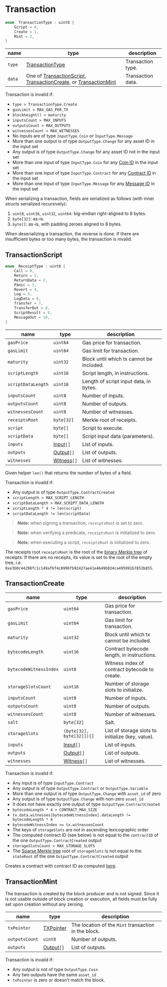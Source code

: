 # Transaction

```c++
enum  TransactionType : uint8 {
    Script = 0,
    Create = 1,
    Mint = 2,
}
```

| name   | type                                                                                                                            | description         |
|--------|---------------------------------------------------------------------------------------------------------------------------------|---------------------|
| `type` | [TransactionType](#transactiontype)                                                                                             | Transaction type.   |
| `data` | One of [TransactionScript](#transactionscript), [TransactionCreate](#transactioncreate), or [TransactionMint](#transactionmint) | Transaction data.   |

Transaction is invalid if:

- `type > TransactionType.Create`
- `gasLimit > MAX_GAS_PER_TX`
- `blockheight() < maturity`
- `inputsCount > MAX_INPUTS`
- `outputsCount > MAX_OUTPUTS`
- `witnessesCount > MAX_WITNESSES`
- No inputs are of type `InputType.Coin` or `InputType.Message`
- More than one output is of type `OutputType.Change` for any asset ID in the input set
- Any output is of type `OutputType.Change` for any asset ID not in the input set
- More than one input of type `InputType.Coin` for any [Coin ID](../id/utxo.md#coin-id) in the input set
- More than one input of type `InputType.Contract` for any [Contract ID](../id/utxo.md#contract-id) in the input set
- More than one input of type `InputType.Message` for any [Message ID](../id/utxo.md#message-id) in the input set

When serializing a transaction, fields are serialized as follows (with inner structs serialized recursively):

1. `uint8`, `uint16`, `uint32`, `uint64`: big-endian right-aligned to 8 bytes.
1. `byte[32]`: as-is.
1. `byte[]`: as-is, with padding zeroes aligned to 8 bytes.

When deserializing a transaction, the reverse is done. If there are insufficient bytes or too many bytes, the transaction is invalid.

## TransactionScript

```c++
enum  ReceiptType : uint8 {
    Call = 0,
    Return = 1,
    ReturnData = 2,
    Panic = 3,
    Revert = 4,
    Log = 5,
    LogData = 6,
    Transfer = 7,
    TransferOut = 8,
    ScriptResult = 9,
    MessageOut = 10,
}
```

| name               | type                         | description                              |
|--------------------|------------------------------|------------------------------------------|
| `gasPrice`         | `uint64`                     | Gas price for transaction.               |
| `gasLimit`         | `uint64`                     | Gas limit for transaction.               |
| `maturity`         | `uint32`                     | Block until which tx cannot be included. |
| `scriptLength`     | `uint16`                     | Script length, in instructions.          |
| `scriptDataLength` | `uint16`                     | Length of script input data, in bytes.   |
| `inputsCount`      | `uint8`                      | Number of inputs.                        |
| `outputsCount`     | `uint8`                      | Number of outputs.                       |
| `witnessesCount`   | `uint8`                      | Number of witnesses.                     |
| `receiptsRoot`     | `byte[32]`                   | Merkle root of receipts.                 |
| `script`           | `byte[]`                     | Script to execute.                       |
| `scriptData`       | `byte[]`                     | Script input data (parameters).          |
| `inputs`           | [Input](./input.md)`[]`     | List of inputs.                          |
| `outputs`          | [Output](./output.md)`[]`   | List of outputs.                         |
| `witnesses`        | [Witness](./witness.md)`[]` | List of witnesses.                       |

Given helper `len()` that returns the number of bytes of a field.

Transaction is invalid if:

- Any output is of type `OutputType.ContractCreated`
- `scriptLength > MAX_SCRIPT_LENGTH`
- `scriptDataLength > MAX_SCRIPT_DATA_LENGTH`
- `scriptLength * 4 != len(script)`
- `scriptDataLength != len(scriptData)`

> **Note:** when signing a transaction, `receiptsRoot` is set to zero.

> **Note:** when verifying a predicate, `receiptsRoot` is initialized to zero.

> **Note:** when executing a script, `receiptsRoot` is initialized to zero.

The receipts root `receiptsRoot` is the root of the [binary Merkle tree](../cryptographic_primitives.md#binary-merkle-tree) of receipts. If there are no receipts, its value is set to the root of the empty tree, i.e. `0xe3b0c44298fc1c149afbf4c8996fb92427ae41e4649b934ca495991b7852b855`.

## TransactionCreate

| name                   | type                         | description                                       |
|------------------------|------------------------------|---------------------------------------------------|
| `gasPrice`             | `uint64`                     | Gas price for transaction.                        |
| `gasLimit`             | `uint64`                     | Gas limit for transaction.                        |
| `maturity`             | `uint32`                     | Block until which tx cannot be included.          |
| `bytecodeLength`       | `uint16`                     | Contract bytecode length, in instructions.        |
| `bytecodeWitnessIndex` | `uint8`                      | Witness index of contract bytecode to create.     |
| `storageSlotsCount`    | `uint16`                     | Number of storage slots to initialize.            |
| `inputsCount`          | `uint8`                      | Number of inputs.                                 |
| `outputsCount`         | `uint8`                      | Number of outputs.                                |
| `witnessesCount`       | `uint8`                      | Number of witnesses.                              |
| `salt`                 | `byte[32]`                   | Salt.                                             |
| `storageSlots`         | `(byte[32], byte[32]])[]`    | List of storage slots to initialize (key, value). |
| `inputs`               | [Input](./input.md)`[]`     | List of inputs.                                   |
| `outputs`              | [Output](./output.md)`[]`   | List of outputs.                                  |
| `witnesses`            | [Witness](./witness.md)`[]` | List of witnesses.                                |

Transaction is invalid if:

- Any input is of type `InputType.Contract`
- Any output is of type `OutputType.Contract` or `OutputType.Variable`
- More than one output is of type `OutputType.Change` with `asset_id` of zero
- Any output is of type `OutputType.Change` with non-zero `asset_id`
- It does not have exactly one output of type `OutputType.ContractCreated`
- `bytecodeLength * 4 > CONTRACT_MAX_SIZE`
- `tx.data.witnesses[bytecodeWitnessIndex].dataLength != bytecodeLength * 4`
- `bytecodeWitnessIndex >= tx.witnessesCount`
- The keys of `storageSlots` are not in ascending lexicographic order
- The computed contract ID (see below) is not equal to the `contractID` of the one `OutputType.ContractCreated` output
- `storageSlotsCount > MAX_STORAGE_SLOTS`
- The [Sparse Merkle tree](../cryptographic_primitives.md#sparse-merkle-tree) root of `storageSlots` is not equal to the `stateRoot` of the one `OutputType.ContractCreated` output

Creates a contract with contract ID as computed [here](../id/contract.md).

## TransactionMint

The transaction is created by the block producer and is not signed. Since it is not usable outside of block creation or execution, all fields must be fully set upon creation without any zeroing.

| name            | type                         | description                                          |
|-----------------|------------------------------|------------------------------------------------------|
| `txPointer`     | [TXPointer](./tx_pointer.md) | The location of the `Mint` transaction in the block. |
| `outputsCount`  | `uint8`                      | Number of outputs.                                   |
| `outputs`       | [Output](./output.md)`[]`    | List of outputs.                                     |

Transaction is invalid if:

- Any output is not of type `OutputType.Coin`
- Any two outputs have the same `asset_id`
- `txPointer` is zero or doesn't match the block.
